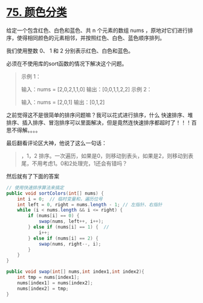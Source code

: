 # [75. 颜色分类](https://leetcode.cn/problems/sort-colors/)

给定一个包含红色、白色和蓝色、共 n 个元素的数组 nums ，原地对它们进行排序，使得相同颜色的元素相邻，并按照红色、白色、蓝色顺序排列。

我们使用整数 0、 1 和 2 分别表示红色、白色和蓝色。

必须在不使用库的sort函数的情况下解决这个问题。

> 示例 1：
>
> 输入：nums = [2,0,2,1,1,0]
> 输出：[0,0,1,1,2,2]
> 示例 2：
>
> 输入：nums = [2,0,1]
> 输出：[0,1,2]

之前觉得这不是很简单的排序问题嘛？我可以花式进行排序，什么 快速排序、堆排序、插入排序、冒泡排序可以里面解决，但是竟然连快速排序都超时了！！！百思不得解。。。。

最后翻看评论区大神，他说了这么一句话：

> ，1，2 排序。一次遍历，如果是0，则移动到表头，如果是2，则移动到表尾，不用考虑1。0和2处理完，1还会有错吗？

然后就有了下面的答案

```java
// 使用快速排序算法来搞定
public void sortColors(int[] nums) {
    int i = 0;  // 临时变量和，遍历位号
    int left = 0, right = nums.length - 1; // 左指针、右指针
    while (i < nums.length && i <= right) {
        if (nums[i] == 0) {
            swap(nums, left++, i++);
        } else if (nums[i] == 1) {  //
            i++;
        } else if (nums[i] == 2) {
            swap(nums, right--, i);
        }
    }
}

public void swap(int[] nums,int index1,int index2){
    int tmp = nums[index1];
    nums[index1] = nums[index2];
    nums[index2] = tmp;
}
```

